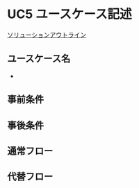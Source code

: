 # UC5 ユースケース記述
[ソリューションアウトライン](../ソリューションアウトライン.md)
## ユースケース名
* 
## 事前条件


## 事後条件

## 通常フロー

## 代替フロー